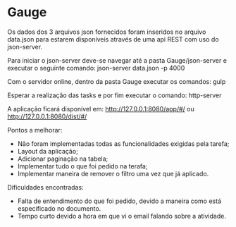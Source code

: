 # Gauge

Os dados dos 3 arquivos json fornecidos foram inseridos no arquivo data.json para estarem disponíveis através de uma api REST com uso do json-server.

Para iniciar o json-server deve-se navegar até a pasta Gauge/json-server e executar o seguinte comando: 
json-server data.json -p 4000

Com o servidor online, dentro da pasta Gauge executar os comandos:
gulp

Esperar a realização das tasks e por fim executar o comando:
http-server

A aplicação ficará disponível em: http://127.0.0.1:8080/app/#/ ou  http://127.0.0.1:8080/dist/#/

Pontos a melhorar:
- Não foram implementadas todas as funcionalidades exigidas pela tarefa;
- Layout da aplicação;
- Adicionar paginação na tabela;
- Implementar tudo o que foi pedido na terafa;
- Implementar maneira de remover o filtro uma vez que já aplicado.

Dificuldades encontradas:
- Falta de entendimento do que foi pedido, devido a maneira como está especificado no documento.
- Tempo curto devido a hora em que vi o email falando sobre a atividade.

